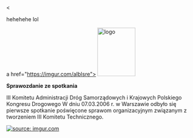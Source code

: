  <<p> hehehehe lol </p> a href="https://imgur.com/aIblsre"> <img src="https://i.imgur.com/aIblsre.png" alt="logo" style="width:100px;height:128px;"></a>


**Sprawozdanie ze spotkania**

III Komitetu Administracji Dróg Samorządowych i Krajowych Polskiego Kongresu Drogowego
W dniu 07.03.2006 r. w Warszawie odbyło się pierwsze spotkanie poświęcone sprawom organizacyjnym związanym z tworzeniem III Komitetu Technicznego.

<a href="https://imgur.com/I9dOlit"> <img src="https://i.imgur.com/I9dOlit.png" alt="source: imgur.com"></a>
